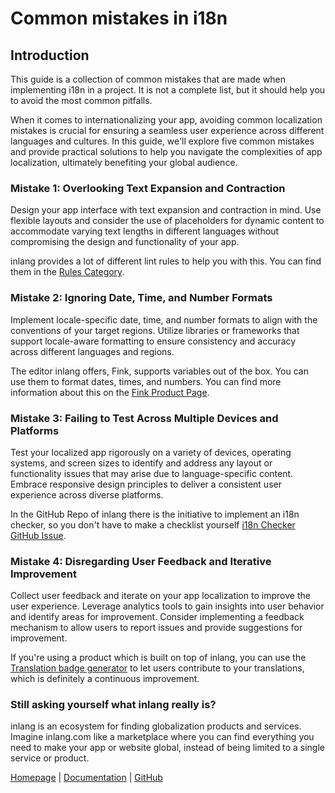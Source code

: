 # Common mistakes in i18n

## Introduction

This guide is a collection of common mistakes that are made when implementing i18n in a project. It is not a complete list, but it should help you to avoid the most common pitfalls.

When it comes to internationalizing your app, avoiding common localization mistakes is crucial for ensuring a seamless user experience across different languages and cultures. In this guide, we'll explore five common mistakes and provide practical solutions to help you navigate the complexities of app localization, ultimately benefiting your global audience.

### Mistake 1: Overlooking Text Expansion and Contraction

Design your app interface with text expansion and contraction in mind. Use flexible layouts and consider the use of placeholders for dynamic content to accommodate varying text lengths in different languages without compromising the design and functionality of your app.

inlang provides a lot of different lint rules to help you with this. You can find them in the [Rules Category](/c/lint-rules).

### Mistake 2: Ignoring Date, Time, and Number Formats

Implement locale-specific date, time, and number formats to align with the conventions of your target regions. Utilize libraries or frameworks that support locale-aware formatting to ensure consistency and accuracy across different languages and regions.

The editor inlang offers, Fink, supports variables out of the box. You can use them to format dates, times, and numbers. You can find more information about this on the [Fink Product Page](/m/tdozzpar/app-inlang-editor).

### Mistake 3: Failing to Test Across Multiple Devices and Platforms

Test your localized app rigorously on a variety of devices, operating systems, and screen sizes to identify and address any layout or functionality issues that may arise due to language-specific content. Embrace responsive design principles to deliver a consistent user experience across diverse platforms.

In the GitHub Repo of inlang there is the initiative to implement an i18n checker, so you don't have to make a checklist yourself [i18n Checker GitHub Issue](https://github.com/inlang/monorepo/issues/1730#issuecomment-1825809689).

### Mistake 4: Disregarding User Feedback and Iterative Improvement

Collect user feedback and iterate on your app localization to improve the user experience. Leverage analytics tools to gain insights into user behavior and identify areas for improvement. Consider implementing a feedback mechanism to allow users to report issues and provide suggestions for improvement.

If you're using a product which is built on top of inlang, you can use the [Translation badge generator](/m/zu942ln6/app-inlang-badge) to let users contribute to your translations, which is definitely a continuous improvement.


### Still asking yourself what inlang really is?

inlang is an ecosystem for finding globalization products and services. Imagine inlang.com like a marketplace where you can find everything you need to make your app or website global, instead of being limited to a single service or product.

[Homepage](/) | [Documentation](/documentation) | [GitHub](https://github.com/inlang/monorepo)

<br />
